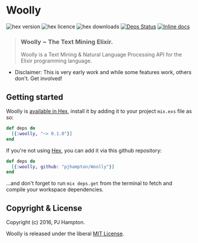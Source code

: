 # Woolly

![hex version](https://img.shields.io/hexpm/v/woolly.svg)
![hex licence](https://img.shields.io/hexpm/l/woolly.svg)
![hex downloads](https://img.shields.io/hexpm/dt/woolly.svg)
[![Deps Status](https://beta.hexfaktor.org/badge/all/github/pjhampton/Woolly.svg)](https://beta.hexfaktor.org/github/pjhampton/Woolly)
[![Inline docs](https://inch-ci.org/github/pjhampton/woolly.svg?branch=master)](https://inch-ci.org/github/pjhampton/woolly)

> ### Woolly ~ The Text Mining Elixir.
> Woolly is a Text Mining & Natural Language Processing API for the Elixir programming language. 

- Disclaimer: This is very early work and while some features work, others don't. Get involved!

## Getting started

Woolly is [available in Hex](https://hex.pm/), install it by adding it to your project `mix.exs` file as so:

```elixir
def deps do
  [{:woolly, "~> 0.1.0"}]
end
```

If you're not using [Hex](http://hex.pm/), you can add it via this github repository:

```elixir
def deps do
  [{:woolly, github: "pjhampton/Woolly"}]
end
```
...and don't forget to run `mix deps.get` from the terminal to fetch and compile your workspace dependencies.

## Copyright & License

Copyright (c) 2016, PJ Hampton.

Woolly is released under the liberal <a href="http://pjhampton.mit-license.org/" target="_blank">MIT License</a>.

